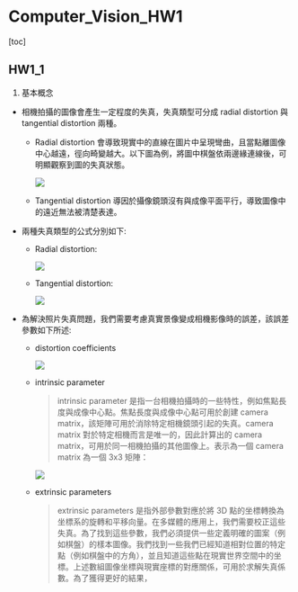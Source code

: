 # Computer_Vision_HW1
[toc]
## HW1_1
1. 基本概念
- 相機拍攝的圖像會產生一定程度的失真，失真類型可分成 radial distortion 與 tangential distortion 兩種。
    - Radial distortion 會導致現實中的直線在圖片中呈現彎曲，且當點離圖像中心越遠，徑向畸變越大。以下圖為例，將圖中棋盤依兩邊緣連線後，可明顯觀察到圖的失真狀態。

        ![](https://playlab.computing.ncku.edu.tw:3001/uploads/upload_b508b147ee32c3e27bfa45d2d4e7cf81.png)
    
    - Tangential  distortion 導因於攝像鏡頭沒有與成像平面平行，導致圖像中的遠近無法被清楚表達。

- 兩種失真類型的公式分別如下:
    - Radial distortion:

        ![](https://playlab.computing.ncku.edu.tw:3001/uploads/upload_78df55a9bb19d03170fbff6802ace618.png)

    - Tangential distortion:
    
        ![](https://playlab.computing.ncku.edu.tw:3001/uploads/upload_9ef30e577a15cb9c80d1c5bf323e6efb.png)

- 為解決照片失真問題，我們需要考慮真實景像變成相機影像時的誤差，該誤差參數如下所述:

    - distortion coefficients
        
        ![](https://playlab.computing.ncku.edu.tw:3001/uploads/upload_03e9444963e90e7d37df1d6a3a3e5060.png)
    
    - intrinsic parameter
        > intrinsic parameter 是指一台相機拍攝時的一些特性，例如焦點長度與成像中心點。焦點長度與成像中心點可用於創建 camera matrix，該矩陣可用於消除特定相機鏡頭引起的失真。camera matrix 對於特定相機而言是唯一的，因此計算出的 camera matrix，可用於同一相機拍攝的其他圖像上。表示為一個  camera matrix 為一個 3x3 矩陣：

        ![](https://playlab.computing.ncku.edu.tw:3001/uploads/upload_ef2fac97d4ab22fc545fe8a90be74ba6.png)
    
    - extrinsic parameters 
        > extrinsic parameters 是指外部參數對應於將 3D 點的坐標轉換為坐標系的旋轉和平移向量。在多媒體的應用上，我們需要校正這些失真。為了找到這些參數，我們必須提供一些定義明確的圖案（例如棋盤）的樣本圖像。我們找到一些我們已經知道相對位置的特定點（例如棋盤中的方角），並且知道這些點在現實世界空間中的坐標。上述數組圖像坐標與現實座標的對應關係，可用於求解失真係數。為了獲得更好的結果，
